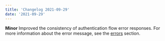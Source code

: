 ```yaml
---
title: 'Changelog 2021-09-29'
date: '2021-09-29'
---
```

**Minor** Improved the consistency of authentication flow error responses. For more information about the error message, see the [errors](/docs/commerce-cloud/api-overview/errors#forbidden) section.
